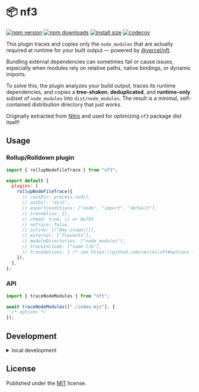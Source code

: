 # 📦 nf3

<!-- automd:badges color=yellow codecov packagephobia -->

[![npm version](https://img.shields.io/npm/v/nf3?color=yellow)](https://npmjs.com/package/nf3)
[![npm downloads](https://img.shields.io/npm/dm/nf3?color=yellow)](https://npm.chart.dev/nf3)
[![install size](https://badgen.net/packagephobia/install/nf3?color=yellow)](https://packagephobia.com/result?p=nf3)
[![codecov](https://img.shields.io/codecov/c/gh/unjs/nf3?color=yellow)](https://codecov.io/gh/unjs/nf3)

<!-- /automd -->

This plugin traces and copies only the `node_modules` that are actually required at runtime for your built output — powered by [@vercel/nft](https://github.com/vercel/nft).

Bundling external dependencies can sometimes fail or cause issues, especially when modules rely on relative paths, native bindings, or dynamic imports.

To solve this, the plugin analyzes your build output, traces its runtime dependencies, and copies a **tree-shaken**, **deduplicated**, and **runtime-only** subset of `node_modules` into `dist/node_modules`.
The result is a minimal, self-contained distribution directory that just works.

Originally extracted from [Nitro](https://nitro.build) and used for optimizing `nf3` package dist itself!

## Usage

### Rollup/Rolldown plugin

```js
import { rollupNodeFileTrace } from "nf3";

export default {
  plugins: [
    rollupNodeFileTrace({
      // rootDir: process.cwd(),
      // outDir: "dist",
      // exportConditions: ["node", "import", "default"],
      // traceAlias: {},
      // chmod: true, // or 0o755
      // noTrace: false,
      // inline: [/^@my-scope\//],
      // external: ["fsevents"],
      // moduleDirectories: ["node_modules"],
      // traceInclude: ["some-lib"],
      // traceOptions: { /* see https://github.com/vercel/nft#options */ }
    }),
  ],
};
```

### API

```js
import { traceNodeModules } from "nft";

await traceNodeModules(["./index.mjs"], {
  /* options */
});
```

## Development

<details>

<summary>local development</summary>

- Clone this repository
- Install latest LTS version of [Node.js](https://nodejs.org/en/)
- Enable [Corepack](https://github.com/nodejs/corepack) using `corepack enable`
- Install dependencies using `pnpm install`
- Run interactive tests using `pnpm dev`

</details>

## License

Published under the [MIT](https://github.com/unjs/nf3/blob/main/LICENSE) license.
